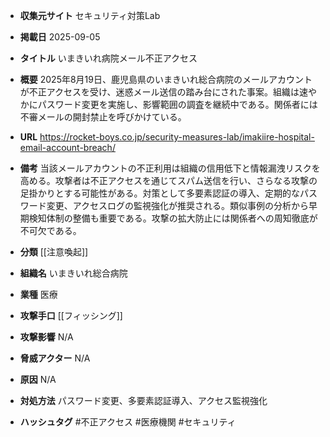 - **収集元サイト**
セキュリティ対策Lab

- **掲載日**
2025-09-05

- **タイトル**
いまきいれ病院メール不正アクセス

- **概要**
2025年8月19日、鹿児島県のいまきいれ総合病院のメールアカウントが不正アクセスを受け、迷惑メール送信の踏み台にされた事案。組織は速やかにパスワード変更を実施し、影響範囲の調査を継続中である。関係者には不審メールの開封禁止を呼びかけている。

- **URL**
https://rocket-boys.co.jp/security-measures-lab/imakiire-hospital-email-account-breach/

- **備考**
当該メールアカウントの不正利用は組織の信用低下と情報漏洩リスクを高める。攻撃者は不正アクセスを通じてスパム送信を行い、さらなる攻撃の足掛かりとする可能性がある。対策として多要素認証の導入、定期的なパスワード変更、アクセスログの監視強化が推奨される。類似事例の分析から早期検知体制の整備も重要である。攻撃の拡大防止には関係者への周知徹底が不可欠である。

- **分類**
[[注意喚起]]

- **組織名**
いまきいれ総合病院

- **業種**
医療

- **攻撃手口**
[[フィッシング]]

- **攻撃影響**
N/A

- **脅威アクター**
N/A

- **原因**
N/A

- **対処方法**
パスワード変更、多要素認証導入、アクセス監視強化

- **ハッシュタグ**
#不正アクセス #医療機関 #セキュリティ
